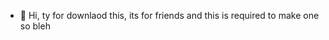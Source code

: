 - 👋 Hi, ty for downlaod this, its for friends and this is required to make one so bleh

<!---
chickenpopbye/chickenpopbye is a ✨ special ✨ repository because its `README.md` (this file) appears on your GitHub profile.
You can click the Preview link to take a look at your changes.
--->
